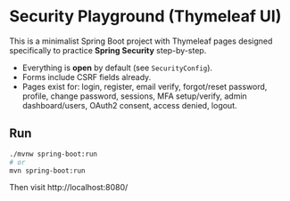 # Security Playground (Thymeleaf UI)

This is a minimalist Spring Boot project with Thymeleaf pages designed specifically to practice **Spring Security** step-by-step.

- Everything is **open** by default (see `SecurityConfig`).
- Forms include CSRF fields already.
- Pages exist for: login, register, email verify, forgot/reset password, profile, change password, sessions, MFA setup/verify, admin dashboard/users, OAuth2 consent, access denied, logout.

## Run
```bash
./mvnw spring-boot:run
# or
mvn spring-boot:run
```

Then visit http://localhost:8080/
